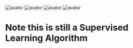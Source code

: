 ![avator](1.png)
![avator](2.png)
![avator](3.png)
![avator](4.png)

# Note this is still a Supervised Learning Algorithm